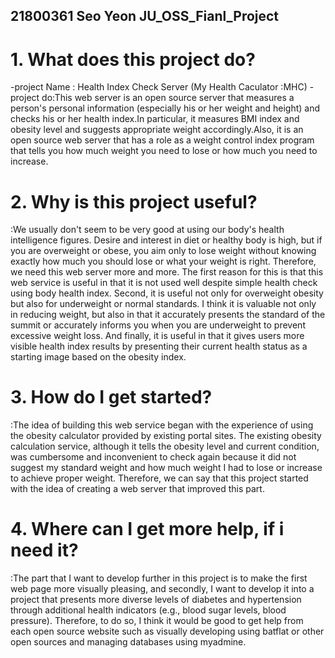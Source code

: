 ## 21800361 Seo Yeon JU_OSS_Fianl_Project

# 1. What does this project do? 
-project Name : Health Index Check Server (My Health Caculator :MHC)
-project do:This web server is an open source server that measures a person's personal information (especially his or her weight and height) and checks his or her health index.In particular, it measures BMI index and obesity level and suggests appropriate weight accordingly.Also, it is an open source web server that has a role as a weight control index program that tells you how much weight you need to lose or how much you need to increase.

# 2. Why is this project useful? 
:We usually don't seem to be very good at using our body's health intelligence figures.
Desire and interest in diet or healthy body is high, but if you are overweight or obese, you aim only to lose weight without knowing exactly how much you should lose or what your weight is right.
Therefore, we need this web server more and more.
The first reason for this is that this web service is useful in that it is not used well despite simple health check using body health index.
Second, it is useful not only for overweight obesity but also for underweight or normal standards.
I think it is valuable not only in reducing weight, but also in that it accurately presents the standard of the summit or accurately informs you when you are underweight to prevent excessive weight loss.
And finally, it is useful in that it gives users more visible health index results by presenting their current health status as a starting image based on the obesity index.

# 3. How do I get started?
:The idea of building this web service began with the experience of using the obesity calculator provided by existing portal sites.
The existing obesity calculation service, although it tells the obesity level and current condition, was cumbersome and inconvenient to check again because it did not suggest my standard weight and how much weight I had to lose or increase to achieve proper weight. Therefore, we can say that this project started with the idea of creating a web server that improved this part.
# 4. Where can I get more help, if i need it?
:The part that I want to develop further in this project is to make the first web page more visually pleasing, and secondly, I want to develop it into a project that presents more diverse levels of diabetes and hypertension through additional health indicators (e.g., blood sugar levels, blood pressure).
Therefore, to do so, I think it would be good to get help from each open source website such as visually developing using batflat or other open sources and managing databases using myadmine.
